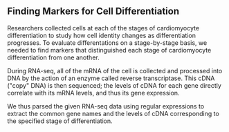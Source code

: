 ## Finding Markers for Cell Differentiation

Researchers collected cells at each of the stages of cardiomyocyte differentiation to study how cell identity changes as differentiation progresses. To evaluate differentations on a stage-by-stage basis, we needed to find markers that distinguished each stage of cardiomyocyte differentiation from one another.

During RNA-seq, all of the mRNA of the cell is collected and processed into DNA by the action of an enzyme called reverse transcriptase. This cDNA ("copy" DNA) is then sequenced; the levels of cDNA for each gene directly correlate with its mRNA levels, and thus its gene expression.

We thus parsed the given RNA-seq data using regular expressions to extract the common gene names and the levels of cDNA corresponding to the specified stage of differentiation.